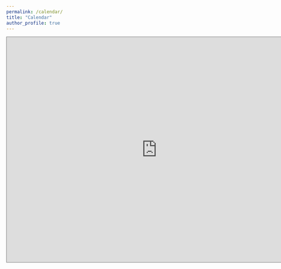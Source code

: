 ```yaml
---
permalink: /calendar/
title: "Calendar"
author_profile: true
---
```


<iframe src="https://calendar.google.com/calendar/embed?height=600&wkst=2&bgcolor=%23ffffff&ctz=Europe%2FWarsaw&showTitle=0&src=bWFjaWVqYmFydGxvbWllanppZWJhQGdtYWlsLmNvbQ&src=NzY4NjNiMGZkNTFjNDQwYTkwNWNlZGY5MzhjMTBjYmNmNTM3ODkxYzhlYTVlYmI3MTcwM2M1MjRjODBhZGE5M0Bncm91cC5jYWxlbmRhci5nb29nbGUuY29t&color=%23039BE5&color=%23E4C441" style="border:solid 1px #777" width="800" height="600" frameborder="0" scrolling="no"></iframe>
